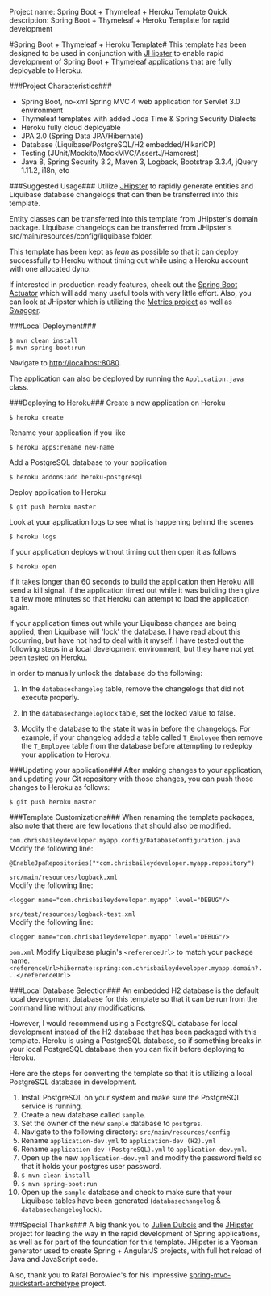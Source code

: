 
Project name: Spring Boot + Thymeleaf + Heroku Template
Quick description: Spring Boot + Thymeleaf + Heroku Template for rapid development


#Spring Boot + Thymeleaf + Heroku Template#
This template has been designed to be used in conjunction with [JHipster](https://jhipster.github.io/) to enable rapid development of Spring Boot + Thymeleaf applications that are fully deployable to Heroku.  

###Project Characteristics###
- Spring Boot, no-xml Spring MVC 4 web application for Servlet 3.0 environment
- Thymeleaf templates with added Joda Time & Spring Security Dialects  
- Heroku fully cloud deployable
- JPA 2.0 (Spring Data JPA/Hibernate)
- Database (Liquibase/PostgreSQL/H2 embedded/HikariCP)  
- Testing (JUnit/Mockito/MockMVC/AssertJ/Hamcrest)  
- Java 8, Spring Security 3.2, Maven 3, Logback, Bootstrap 3.3.4, jQuery 1.11.2, i18n, etc

###Suggested Usage###
Utilize [JHipster](https://jhipster.github.io/) to rapidly generate entities and Liquibase database changelogs that can then be transferred into this template.  

Entity classes can be transferred into this template from JHipster's domain package.  Liquibase changelogs can be transferred from JHipster's src/main/resources/config/liquibase folder.  

This template has been kept as <i>lean</i> as possible so that it can deploy successfully to Heroku without timing out while using a Heroku account with one allocated dyno.  

If interested in production-ready features, check out the [Spring Boot Actuator](http://docs.spring.io/spring-boot/docs/current-SNAPSHOT/reference/htmlsingle/#production-ready) which will add many useful tools with very little effort.  Also, you can look at JHipster which is utilizing the [Metrics project](https://dropwizard.github.io/metrics/3.1.0/) as well as [Swagger](http://swagger.io/).


###Local Deployment###
```
$ mvn clean install  
$ mvn spring-boot:run
```

Navigate to [http://localhost:8080](http://localhost:8080).  
 
The application can also be deployed by running the `Application.java` class.

###Deploying to Heroku###
Create a new application on Heroku  
```
$ heroku create
```

Rename your application if you like  
``` 
$ heroku apps:rename new-name
```

Add a PostgreSQL database to your application  
```
$ heroku addons:add heroku-postgresql
```

Deploy application to Heroku  
```
$ git push heroku master
```

Look at your application logs to see what is happening behind the scenes  
```
$ heroku logs
```

If your application deploys without timing out then open it as follows 
```
$ heroku open
```

If it takes longer than 60 seconds to build the application then Heroku will send a kill signal.  If the application timed out while it was building then give it a few more minutes so that Heroku can attempt to load the application again.  

If your application times out while your Liquibase changes are being applied, then Liquibase will 'lock' the database.  I have read about this occurring, but have not had to deal with it myself.  I have tested out the following steps in a local development environment, but they have not yet been tested on Heroku.
  
In order to manually unlock the database do the following: 

1. In the `databasechangelog` table, remove the changelogs that did not execute properly.


1. In the `databasechangeloglock` table, set the locked value to false.


1. Modify the database to the state it was in before the changelogs.  For example, if your changelog added a table called `T_Employee` then remove the `T_Employee` table from the database before attempting to redeploy your application to Heroku.

###Updating your application###
After making changes to your application, and updating your Git repository with those changes, you can push those changes to Heroku as follows:  
 
```
$ git push heroku master
```

###Template Customizations###
When renaming the template packages, also note that there are few locations that should also be modified.

`com.chrisbaileydeveloper.myapp.config/DatabaseConfiguration.java`
Modify the following line:
```
@EnableJpaRepositories("*com.chrisbaileydeveloper.myapp.repository")
```

`src/main/resources/logback.xml`  
Modify the following line: 
```
<logger name="com.chrisbaileydeveloper.myapp" level="DEBUG"/>
```

`src/test/resources/logback-test.xml`  
Modify the following line:
```
<logger name="com.chrisbaileydeveloper.myapp" level="DEBUG"/>
```

`pom.xml`
Modify Liquibase plugin's `<referenceUrl>` to match your package name.
                    `<referenceUrl>hibernate:spring:com.chrisbaileydeveloper.myapp.domain?...</referenceUrl>`



###Local Database Selection###
An embedded H2 database is the default local development database for this template so that it can be run from the command line without any modifications.  

However, I would recommend using a PostgreSQL database for local development instead of the H2 database that has been packaged with this template.  Heroku is using a PostgreSQL database, so if something breaks in your local PostgreSQL database then you can fix it before deploying to Heroku.  

Here are the steps for converting the template so that it is utilizing a local PostgreSQL database in development.  

1.	Install PostgreSQL on your system and make sure the PostgreSQL service is running.
2.	Create a new database called `sample`.
3.	Set the owner of the new `sample` database to `postgres`.
4.	Navigate to the following directory: `src/main/resources/config`
5.	Rename `application-dev.yml` to `application-dev (H2).yml`
6.	Rename `application-dev (PostgreSQL).yml` to `application-dev.yml`.
7.	Open up the new `application-dev.yml` and modify the password field so that it holds your postgres user password.
8.	`$ mvn clean install`
9.	`$ mvn spring-boot:run`
10.	Open up the `sample` database and check to make sure that your Liquibase tables have been generated (`databasechangelog` & `databasechangeloglock`).

###Special Thanks###
A big thank you to [Julien Dubois](http://www.julien-dubois.com/) and the [JHipster](https://jhipster.github.io/) project for leading the way in the rapid development of Spring applications, as well as for part of the foundation for this template.  JHipster is a Yeoman generator used to create Spring + AngularJS projects, with full hot reload of Java and JavaScript code.

Also, thank you to Rafal Borowiec's for his impressive [spring-mvc-quickstart-archetype](https://github.com/kolorobot/spring-mvc-quickstart-archetype) project.




